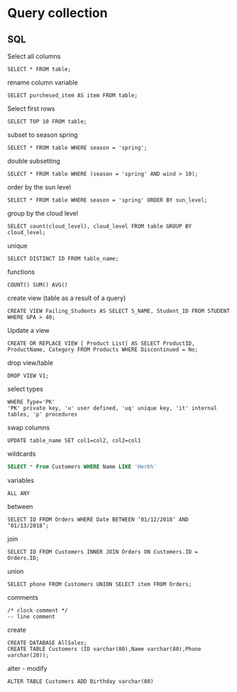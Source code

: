 # Query collection

## SQL

Select all columns

```
SELECT * FROM table;
```
rename column variable
```
SELECT purchesed_item AS item FROM table;
```
Select first rows
```
SELECT TOP 10 FROM table;
```
subset to season spring

```
SELECT * FROM table WHERE season = 'spring';
```
double subsetting

```
SELECT * FROM table WHERE (season = 'spring' AND wind > 10);
```
order by the sun level

```
SELECT * FROM table WHERE season = 'spring' ORDER BY sun_level;
```
group by the cloud level

```
SELECT count(cloud_level), cloud_level FROM table GROUP BY cloud_level;
```
unique
```
SELECT DISTINCT ID FROM table_name;
```
functions
```
COUNT() SUM() AVG()
```
create view (table as a result of a query)
```
CREATE VIEW Failing_Students AS SELECT S_NAME, Student_ID FROM STUDENT WHERE GPA > 40;
``` 
Update a view
```
CREATE OR REPLACE VIEW [ Product List] AS SELECT ProductID, ProductName, Category FROM Products WHERE Discontinued = No;
```
drop view/table
```
DROP VIEW V1;
```
select types
```
WHERE Type='PK'
'PK' private key, 'u' user defined, 'uq' unique key, 'it' internal tables, 'p' procedures
```
swap columns 
```
UPDATE table_name SET col1=col2, col2=col1
```
wildcards
```sql
SELECT * From Customers WHERE Name LIKE 'Herb%'
```
variables
```
ALL ANY
```
between
```
SELECT ID FROM Orders WHERE Date BETWEEN ‘01/12/2018’ AND ‘01/13/2018’;
```
join 
```
SELECT ID FROM Customers INNER JOIN Orders ON Customers.ID = Orders.ID;
```
union
```
SELECT phone FROM Customers UNION SELECT item FROM Orders;
```
comments
```
/* clock comment */
-- line comment
```
create
```
CREATE DATABASE AllSales;
CREATE TABLE Customers (ID varchar(80),Name varchar(80),Phone varchar(20));
```
alter - modify
```
ALTER TABLE Customers ADD Birthday varchar(80)
```
